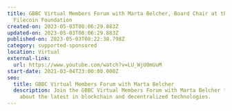 ```yaml
---
title: GBBC Virtual Members Forum with Marta Belcher, Board Chair at the
  Filecoin Foundation
created-on: 2023-05-03T08:06:29.883Z
updated-on: 2023-05-03T08:06:29.883Z
published-on: 2023-05-03T08:22:38.798Z
category: supported-sponsored
location: Virtual
external-link:
  url: https://www.youtube.com/watch?v=LU_WjU0mUuM
start-date: 2021-03-04T23:00:00.000Z
seo:
  title: GBBC Virtual Members Forum with Marta Belcher
  description: Join the GBBC Virtual Members Forum with Marta Belcher to learn
    about the latest in blockchain and decentralized technologies.
---
```

